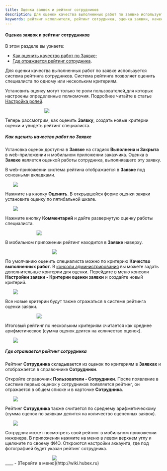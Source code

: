 ```yaml
---
title: Оценка заявок и рейтинг сотрудников
description: Для оценки качества выполненных работ по заявке используется система рейтинга сотрудников. Рейтинг становится доступным в Заявке на стадиях Выполнена и Закрыта. В консоли администрирования вы можете добавить свои критерии рейтинга.
keywords: рейтинг исполнителя, рейтинг сотрудника, оценка заявки, качество работ, рейтинг специалиста, hubex, хабекс, хубекс, хабикс
---
```


#### Оценка заявок и рейтинг сотрудников
В этом разделе вы узнаете:
<html>
<meta charset="utf-8">
<ul>
    <li><a href="#ratinginticket">Как оценить качество работ по Заявке</a>;</li>
    <li><a href="#ratinginuser">Где отражается рейтинг сотрудника</a>.</li>

</ul>
</html>
<body>
<p>Для оценки качества выполненных работ по заявке используется система рейтинга сотрудников. Система рейтинга позволяет
    оценить специалиста по одному или нескольким критериям.</p>
<p>Установить оценку могут только те роли
    пользователей,для которых настроены определенные полномочия. Подробнее читайте в статье <a
            href="https://wiki.hubex.ru/docs/FAQ/RU/admin/Roles.html">Настройка
        ролей</a>. </p>
<div>
    <img style="margin: 0 auto; display: block; max-width: 50%;"
         src="/attachments/images/FAQ/USER/Rating/Role.jpg"/>
</div>
<p>Теперь рассмотрим, как оценить <strong>Заявку</strong>, создать новые критерии оценки и увидеть рейтинг специалиста.
</p>

<h5 id="ratinginticket">Как оценить качество работ по Заявке</h5>
<p>Установка оценок доступна в <strong>Заявке</strong> на стадиях <strong>Выполнена<strong> и </strong>Закрыта</strong>
    в web-приложении и мобильном приложении
    заказчика. Оценка в <strong>Заявке</strong> является оценкой работы сотрудника, выполнявшего эту заявку.</p>
<p>В web-приложении система рейтина отображается в <strong>Заявке</strong> под основными вкладками.</p>
<div>
    <img style="margin: 0 auto; display: block; max-width: 90%;"
         src="/attachments/images/FAQ/USER/Rating/RatingInTask.jpg"/>
</div>
<p>Нажмите на кнопку <strong>Оценить</strong>. В открывшейся форме оценки заявки установите оценку по пятибальной шкале.
</p>
<div>
    <img style="margin: 0 auto; display: block; max-width: 90%;"
         src="/attachments/images/FAQ/USER/Rating/RatingParam.jpg"/>
</div>
<p>Нажмите кнопку <strong>Комментарий</strong> и дайте развернутую оценку работы специалиста.</p>
<div>
    <img style="margin: 0 auto; display: block; max-width: 60%;"
         src="/attachments/images/FAQ/USER/Rating/Comment.jpg"/>
</div>

<p>В мобильном приложении рейтинг находится в <strong>Заявке</strong> наверху.</p>
<div>
    <img style="margin: 0 auto; display: block; max-width: 40%;"
         src="/attachments/images/FAQ/USER/Rating/RatingMob.jpg"/>
</div>

<p>По умолчанию оценить специалиста можно по критерию <strong>Качество выполненных работ</strong>. В <a
        href="https://wiki.hubex.ru/docs/FAQ/RU/admin/HowToEnterTheAdmin.html">консоли администрирования</a> вы можете
    задать дополнительные критерии для оценки. Перейдите в меню консоли <strong>Настройки заявки - Критерии оценки
        заявки</strong> и создайте новый критерий.</p>
<div>
    <img style="margin: 0 auto; display: block; max-width: 90%;"
         src="/attachments/images/FAQ/USER/Rating/CreateParam.jpg"/>
</div>
<p>Все новые критерии будут также отражаться в системе рейтинга оценки заявки.</p>
<div>
    <img style="margin: 0 auto; display: block; max-width: 60%;"
         src="/attachments/images/FAQ/USER/Rating/RaitParam.jpg"/>
</div>
<p>Итоговый рейтинг по нескольким критериям считается как среднее арифметическое (сумма оценок деится на количество
    оценок).</p>
<div>
    <img style="margin: 0 auto; display: block; max-width: 90%;"
         src="/attachments/images/FAQ/USER/Rating/SummaryRaiting.jpg"/>
</div>

<h5 id="ratinginuser">Где отражается рейтинг сотрудника</h5>
<p>Рейтинг <strong>Сотрудника</strong> складывается из оценок по критериям в <strong>Заявках</strong> и отображается в
    справочнике <strong>Сотрудники</strong>.</p>
<p>Откройте справочник <strong>Пользователи - Сотрудники</strong>. После появление в системе первых оценок у сотрудников
    появляется
    рейтинг, он отражается в общем списке и в карточке <strong>Сотрудника</strong>.</p>

<div>
    <img style="margin: 0 auto; display: block; max-width: 90%;"
         src="/attachments/images/FAQ/USER/Rating/RaitingInList.jpg"/>
</div>

<p>Рейтинг <strong>Сотрудника</strong> также считается по среднему арифметическому (сумма оценок по заявкам делится на
    количество оцененных заявок).</p>

<div>
    <img style="margin: 0 auto; display: block; max-width: 90%;"
         src="/attachments/images/FAQ/USER/Rating/RatingInUser.jpg"/>
</div>

<p>Сотрудник может посмотреть свой рейтинг в мобильном приложении инженера. В приложении нажмите на меню в левом верхнем
    углу и щелкните по своему ФИО. Откроются настройки аккаунта, где под фотографией будет указан рейтинг
    сотрудника.</p>

<div>
    <img style="margin: 0 auto; display: block; max-width: 40%;"
         src="/attachments/images/FAQ/USER/Rating/RatingUserMob.jpg"/>
</div>
</body>
____
- [Перейти в меню](http://wiki.hubex.ru)
